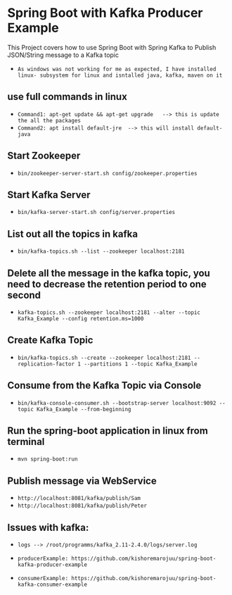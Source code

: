 # Spring Boot with Kafka Producer Example
This Project covers how to use Spring Boot with Spring Kafka to Publish JSON/String message to a Kafka topic

- `As windows was not working for me as expected, I have installed linux- subsystem for linux and isntalled java, kafka, maven on it`
## use full commands in linux
- `Command1: apt-get update && apt-get upgrade   --> this is update the all the packages` 
- `Command2: apt install default-jre  --> this will install default-java`


## Start Zookeeper
- `bin/zookeeper-server-start.sh config/zookeeper.properties`

## Start Kafka Server
- `bin/kafka-server-start.sh config/server.properties`

## List out all the topics in kafka
- `bin/kafka-topics.sh --list --zookeeper localhost:2181`

## Delete all the message in the kafka topic, you need to decrease the retention period to one second
- `kafka-topics.sh --zookeeper localhost:2181 --alter --topic Kafka_Example --config retention.ms=1000`
 
## Create Kafka Topic
- `bin/kafka-topics.sh --create --zookeeper localhost:2181 --replication-factor 1 --partitions 1 --topic Kafka_Example`

## Consume from the Kafka Topic via Console
- `bin/kafka-console-consumer.sh --bootstrap-server localhost:9092 --topic Kafka_Example --from-beginning`

## Run the spring-boot application in linux from terminal 
- `mvn spring-boot:run`

## Publish message via WebService
- `http://localhost:8081/kafka/publish/Sam`
- `http://localhost:8081/kafka/publish/Peter`


## Issues with kafka: 
- `logs --> /root/programms/kafka_2.11-2.4.0/logs/server.log`

- `producerExample: https://github.com/kishoremarojuu/spring-boot-kafka-producer-example`
- `consumerExample: https://github.com/kishoremarojuu/spring-boot-kafka-consumer-example`


